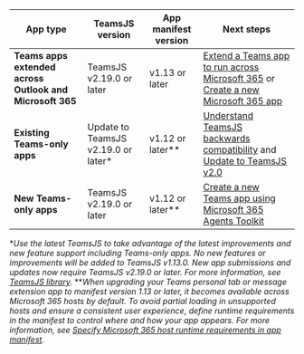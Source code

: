 | App type | TeamsJS version | App manifest version | Next steps|
|---|---|---|---|
|**Teams apps extended across Outlook and Microsoft 365**| TeamsJS v2.19.0 or later | v1.13 or later | [Extend a Teams app to run across Microsoft 365](../m365-apps/extend-m365-teams-personal-tab.md) or [Create a new Microsoft 365 app](../m365-apps/extend-m365-teams-personal-tab.md#quickstart) |
|**Existing Teams-only apps**| Update to TeamsJS v2.19.0 or later*  | v1.12 or later** | [Understand TeamsJS backwards compatibility](../tabs/how-to/using-teams-client-library.md#backwards-compatibility) and [Update to TeamsJS v2.0](../tabs/how-to/using-teams-client-library.md#updating-to-teamsjs-version-20)|
|**New Teams-only apps**| TeamsJS v2.19.0 or later | v1.12 or later** | [Create a new Teams app using Microsoft 365 Agents Toolkit](../toolkit/create-new-project.md)|

**Use the latest TeamsJS to take advantage of the latest improvements and new feature support including Teams-only apps. No new features or improvements will be added to TeamsJS v1.13.0. New app submissions and updates now require TeamsJS v2.19.0 or later. For more information, see [TeamsJS library](../tabs/how-to/using-teams-client-library.md).*
***When upgrading your Teams personal tab or message extension app to manifest version 1.13 or later, it becomes available across Microsoft 365 hosts by default. To avoid partial loading in unsupported hosts and ensure a consistent user experience, define runtime requirements in the manifest to control where and how your app appears. For more information, see [Specify Microsoft 365 host runtime requirements in app manifest](../m365-apps/specify-runtime-requirements.md).*
